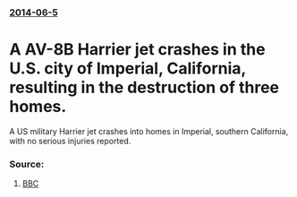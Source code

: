### [2014-06-5](/news/2014/06/5/index.md)

# A AV-8B Harrier jet crashes in the U.S. city of Imperial, California, resulting in the destruction of three homes. 

A US military Harrier jet crashes into homes in Imperial, southern California, with no serious injuries reported.


### Source:

1. [BBC](http://www.bbc.com/news/world-us-canada-27709387)
